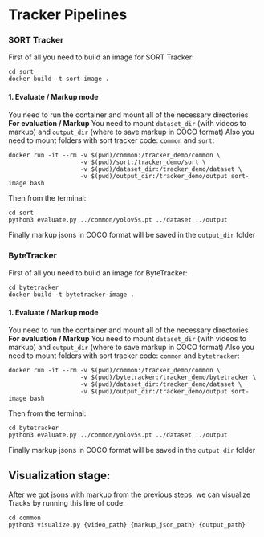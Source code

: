 # Tracker Pipelines

### **SORT Tracker**

First of all you need to build an image for SORT Tracker:
```
cd sort
docker build -t sort-image .
```

#### 1. Evaluate / Markup mode

You need to run the container and mount all of the necessary directories
**For evaluation / Markup** You need to mount `dataset_dir` (with videos to markup) and `output_dir` (where to save markup in COCO format)
Also you need to mount folders with sort tracker code: `common` and `sort`:
```
docker run -it --rm -v $(pwd)/common:/tracker_demo/common \
                    -v $(pwd)/sort:/tracker_demo/sort \
                    -v $(pwd)/dataset_dir:/tracker_demo/dataset \
                    -v $(pwd)/output_dir:/tracker_demo/output sort-image bash
```
Then from the terminal:
```
cd sort
python3 evaluate.py ../common/yolov5s.pt ../dataset ../output
```
Finally markup jsons in COCO format will be saved in the `output_dir` folder

### ByteTracker

First of all you need to build an image for ByteTracker:
```
cd bytetracker
docker build -t bytetracker-image .
```

#### 1. Evaluate / Markup mode

You need to run the container and mount all of the necessary directories
**For evaluation / Markup** You need to mount `dataset_dir` (with videos to markup) and `output_dir` (where to save markup in COCO format)
Also you need to mount folders with sort tracker code: `common` and `bytetracker`:
```
docker run -it --rm -v $(pwd)/common:/tracker_demo/common \
                    -v $(pwd)/bytetracker:/tracker_demo/bytetracker \
                    -v $(pwd)/dataset_dir:/tracker_demo/dataset \
                    -v $(pwd)/output_dir:/tracker_demo/output sort-image bash
```
Then from the terminal:
```
cd bytetracker
python3 evaluate.py ../common/yolov5s.pt ../dataset ../output
```
Finally markup jsons in COCO format will be saved in the `output_dir` folder

## Visualization stage:
After we got jsons with markup from the previous steps, we can visualize Tracks by running this line of code:
```
cd common
python3 visualize.py {video_path} {markup_json_path} {output_path}
```